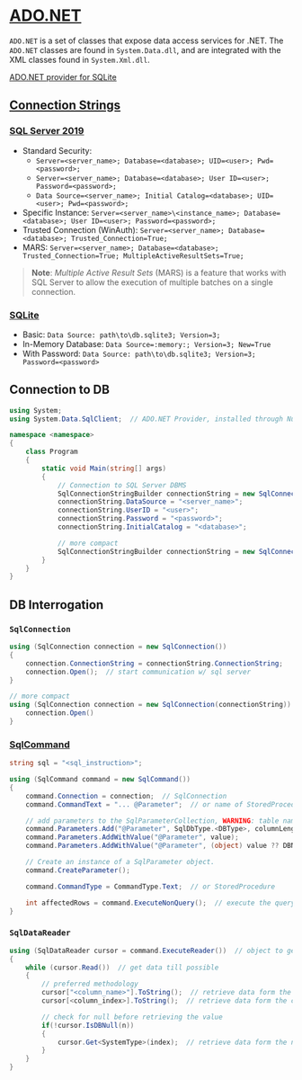 # [ADO.NET](https://docs.microsoft.com/en-us/dotnet/framework/data/adonet/ "ADO.NET Docs")

`ADO.NET` is a set of classes that expose data access services for .NET.
The `ADO.NET` classes are found in `System.Data.dll`, and are integrated with the XML classes found in `System.Xml.dll`.

[ADO.NET provider for SQLite](https://system.data.sqlite.org/index.html/doc/trunk/www/index.wiki "System.Data.SQLite")

## [Connection Strings](https://www.connectionstrings.com)

### [SQL Server 2019](https://www.connectionstrings.com/sql-server-2019/)

- Standard Security:
  - `Server=<server_name>; Database=<database>; UID=<user>; Pwd=<password>;`
  - `Server=<server_name>; Database=<database>; User ID=<user>; Password=<password>;`
  - `Data Source=<server_name>; Initial Catalog=<database>; UID=<user>; Pwd=<password>;`
- Specific Instance: `Server=<server_name>\<instance_name>; Database=<database>; User ID=<user>; Password=<password>;`
- Trusted Connection (WinAuth): `Server=<server_name>; Database=<database>; Trusted_Connection=True;`
- MARS: `Server=<server_name>; Database=<database>; Trusted_Connection=True; MultipleActiveResultSets=True;`

> **Note**: *Multiple Active Result Sets* (MARS) is a feature that works with SQL Server to allow the execution of multiple batches on a single connection.

### [SQLite](https://www.connectionstrings.com/sqlite/)

- Basic: `Data Source: path\to\db.sqlite3; Version=3;`
- In-Memory Database: `Data Source=:memory:; Version=3; New=True`
- With Password: `Data Source: path\to\db.sqlite3; Version=3; Password=<password>`

## Connection to DB

```cs linenums="1"
using System;
using System.Data.SqlClient;  // ADO.NET Provider, installed through NuGet

namespace <namespace>
{
    class Program
    {
        static void Main(string[] args)
        {
            // Connection to SQL Server DBMS
            SqlConnectionStringBuilder connectionString = new SqlConnectionStringBuilder();
            connectionString.DataSource = "<server_name>";
            connectionString.UserID = "<user>";
            connectionString.Password = "<password>";
            connectionString.InitialCatalog = "<database>";

            // more compact
            SqlConnectionStringBuilder connectionString = new SqlConnectionStringBuilder("Server=<server_name>;Database=<database>;UID=<user>;Pwd=<password>")
        }
    }
}
```

## DB Interrogation

### `SqlConnection`

```cs linenums="1"
using (SqlConnection connection = new SqlConnection())
{
    connection.ConnectionString = connectionString.ConnectionString;
    connection.Open();  // start communication w/ sql server
}

// more compact
using (SqlConnection connection = new SqlConnection(connectionString)) {
    connection.Open()
}
```

### [SqlCommand](https://docs.microsoft.com/en-us/dotnet/api/system.data.sqlclient.sqlcommand)

```cs linenums="1"
string sql = "<sql_instruction>";

using (SqlCommand command = new SqlCommand())
{
    command.Connection = connection;  // SqlConnection
    command.CommandText = "... @Parameter";  // or name of StoredProcedure

    // add parameters to the SqlParameterCollection, WARNING: table names or columns cannot be parameters
    command.Parameters.Add("@Parameter", SqlDbType.<DBType>, columnLength).Value = value;
    command.Parameters.AddWithValue("@Parameter", value);
    command.Parameters.AddWithValue("@Parameter", (object) value ?? DBNull.Value);  // if Parameter is nullable

    // Create an instance of a SqlParameter object.
    command.CreateParameter();

    command.CommandType = CommandType.Text;  // or StoredProcedure

    int affectedRows = command.ExecuteNonQuery();  // execute the query and return the number of affected rows
}
```

### `SqlDataReader`

```cs linenums="1"
using (SqlDataReader cursor = command.ExecuteReader())  // object to get data from db
{
    while (cursor.Read())  // get data till possible
    {
        // preferred methodology
        cursor["<column_name>"].ToString();  // retrieve data form the column
        cursor[<column_index>].ToString();  // retrieve data form the column

        // check for null before retrieving the value
        if(!cursor.IsDBNull(n))
        {
            cursor.Get<SystemType>(index);  // retrieve data form the n-th column
        }
    }
}
```

